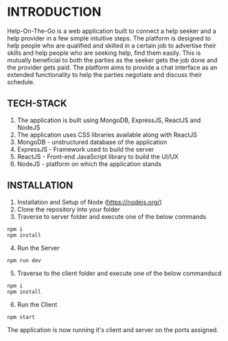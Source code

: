 # INTRODUCTION

Help-On-The-Go is a web application built to connect a help seeker and a help provider in a few simple intuitive steps.
The platform is designed to help people who are qualified and skilled in a certain job to advertise their skills and help people who are seeking help, find them easily.
This is mutually beneficial to both the parties as the seeker gets the job done and the provider gets paid. 
The platform aims to provide a chat interface as an extended functionality to help the parties negotiate and discuss their schedule.

## TECH-STACK

1. The application is built using MongoDB, ExpressJS, ReactJS and NodeJS
2. The application uses CSS libraries available along with ReactJS
3. MongoDB - unstructured database of the application
4. ExpressJS - Framework used to build the server
5. ReactJS - Front-end JavaScript library to build the UI/UX
6. NodeJS - platform on which the application stands

## INSTALLATION

1. Installation and Setup of Node (https://nodejs.org/)
2. Clone the repository into your folder
3. Traverse to server folder and execute one of the below commands
```
npm i
npm install
```
4. Run the Server
```
npm run dev
```
5. Traverse to the client folder and execute one of the below commandscd
```
npm i
npm install
```
6. Run the Client
```
npm start
```

The application is now running it's client and server on the ports assigned.
